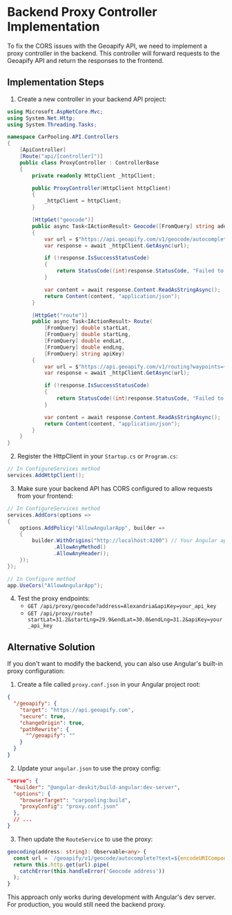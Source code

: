 # Backend Proxy Controller Implementation

To fix the CORS issues with the Geoapify API, we need to implement a proxy controller in the backend. This controller will forward requests to the Geoapify API and return the responses to the frontend.

## Implementation Steps

1. Create a new controller in your backend API project:

```csharp
using Microsoft.AspNetCore.Mvc;
using System.Net.Http;
using System.Threading.Tasks;

namespace CarPooling.API.Controllers
{
    [ApiController]
    [Route("api/[controller]")]
    public class ProxyController : ControllerBase
    {
        private readonly HttpClient _httpClient;

        public ProxyController(HttpClient httpClient)
        {
            _httpClient = httpClient;
        }

        [HttpGet("geocode")]
        public async Task<IActionResult> Geocode([FromQuery] string address, [FromQuery] string apiKey)
        {
            var url = $"https://api.geoapify.com/v1/geocode/autocomplete?text={Uri.EscapeDataString(address)}&format=json&apiKey={apiKey}";
            var response = await _httpClient.GetAsync(url);

            if (!response.IsSuccessStatusCode)
            {
                return StatusCode((int)response.StatusCode, "Failed to fetch geocoding data");
            }

            var content = await response.Content.ReadAsStringAsync();
            return Content(content, "application/json");
        }

        [HttpGet("route")]
        public async Task<IActionResult> Route(
            [FromQuery] double startLat, 
            [FromQuery] double startLng, 
            [FromQuery] double endLat, 
            [FromQuery] double endLng, 
            [FromQuery] string apiKey)
        {
            var url = $"https://api.geoapify.com/v1/routing?waypoints={startLat},{startLng}|{endLat},{endLng}&mode=drive&apiKey={apiKey}";
            var response = await _httpClient.GetAsync(url);

            if (!response.IsSuccessStatusCode)
            {
                return StatusCode((int)response.StatusCode, "Failed to fetch routing data");
            }

            var content = await response.Content.ReadAsStringAsync();
            return Content(content, "application/json");
        }
    }
}
```

2. Register the HttpClient in your `Startup.cs` or `Program.cs`:

```csharp
// In ConfigureServices method
services.AddHttpClient();
```

3. Make sure your backend API has CORS configured to allow requests from your frontend:

```csharp
// In ConfigureServices method
services.AddCors(options =>
{
    options.AddPolicy("AllowAngularApp", builder =>
    {
        builder.WithOrigins("http://localhost:4200") // Your Angular app URL
               .AllowAnyMethod()
               .AllowAnyHeader();
    });
});

// In Configure method
app.UseCors("AllowAngularApp");
```

4. Test the proxy endpoints:
   - `GET /api/proxy/geocode?address=Alexandria&apiKey=your_api_key`
   - `GET /api/proxy/route?startLat=31.2&startLng=29.9&endLat=30.0&endLng=31.2&apiKey=your_api_key`

## Alternative Solution

If you don't want to modify the backend, you can also use Angular's built-in proxy configuration:

1. Create a file called `proxy.conf.json` in your Angular project root:

```json
{
  "/geoapify": {
    "target": "https://api.geoapify.com",
    "secure": true,
    "changeOrigin": true,
    "pathRewrite": {
      "^/geoapify": ""
    }
  }
}
```

2. Update your `angular.json` to use the proxy config:

```json
"serve": {
  "builder": "@angular-devkit/build-angular:dev-server",
  "options": {
    "browserTarget": "carpooling:build",
    "proxyConfig": "proxy.conf.json"
  },
  // ...
}
```

3. Then update the `RouteService` to use the proxy:

```typescript
geocoding(address: string): Observable<any> {
  const url = `/geoapify/v1/geocode/autocomplete?text=${encodeURIComponent(address)}&format=json&apiKey=${this.key}`;
  return this.http.get(url).pipe(
    catchError(this.handleError('Geocode address'))
  );
}
```

This approach only works during development with Angular's dev server. For production, you would still need the backend proxy. 